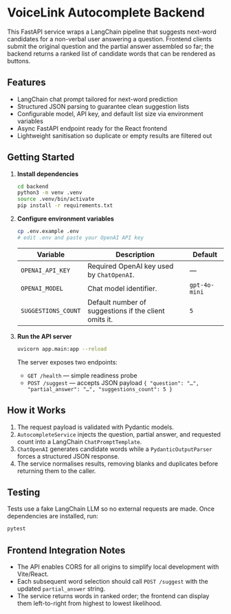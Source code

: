# VoiceLink Autocomplete Backend

This FastAPI service wraps a LangChain pipeline that suggests next-word candidates for a non-verbal user answering a question. Frontend clients submit the original question and the partial answer assembled so far; the backend returns a ranked list of candidate words that can be rendered as buttons.

## Features

- LangChain chat prompt tailored for next-word prediction
- Structured JSON parsing to guarantee clean suggestion lists
- Configurable model, API key, and default list size via environment variables
- Async FastAPI endpoint ready for the React frontend
- Lightweight sanitisation so duplicate or empty results are filtered out

## Getting Started

1. **Install dependencies**

   ```bash
   cd backend
   python3 -m venv .venv
   source .venv/bin/activate
   pip install -r requirements.txt
   ```

2. **Configure environment variables**

   ```bash
   cp .env.example .env
   # edit .env and paste your OpenAI API key
   ```

   | Variable            | Description                                           | Default       |
   | ------------------- | ----------------------------------------------------- | ------------- |
   | `OPENAI_API_KEY`    | Required OpenAI key used by `ChatOpenAI`.             | —             |
   | `OPENAI_MODEL`      | Chat model identifier.                                | `gpt-4o-mini` |
   | `SUGGESTIONS_COUNT` | Default number of suggestions if the client omits it. | `5`           |

3. **Run the API server**

   ```bash
   uvicorn app.main:app --reload
   ```

   The server exposes two endpoints:

   - `GET /health` — simple readiness probe
   - `POST /suggest` — accepts JSON payload `{ "question": "…", "partial_answer": "…", "suggestions_count": 5 }`

## How it Works

1. The request payload is validated with Pydantic models.
2. `AutocompleteService` injects the question, partial answer, and requested count into a LangChain `ChatPromptTemplate`.
3. `ChatOpenAI` generates candidate words while a `PydanticOutputParser` forces a structured JSON response.
4. The service normalises results, removing blanks and duplicates before returning them to the caller.

## Testing

Tests use a fake LangChain LLM so no external requests are made. Once dependencies are installed, run:

```bash
pytest
```

## Frontend Integration Notes

- The API enables CORS for all origins to simplify local development with Vite/React.
- Each subsequent word selection should call `POST /suggest` with the updated `partial_answer` string.
- The service returns words in ranked order; the frontend can display them left-to-right from highest to lowest likelihood.
